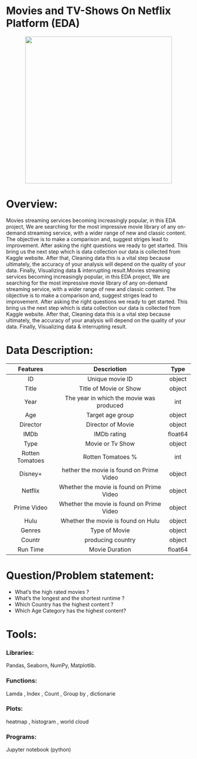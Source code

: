 # Movies and TV-Shows On Netflix Platform (EDA)
<p align="center">
<img src="https://github.com/ZainahAlshehri/Movies_TVShows_On_Streaming_Platforms/blob/main/Proposal%20Image%20.png" width="400" height="400" />
  </p>
  
# Overview:
Movies streaming services becoming increasingly popular, in this EDA project, We are searching for the most impressive movie library of any on-demand streaming service, with a wider range of new and classic content.
The objective is to make a comparison and, suggest striges lead to improvement.  After asking the right questions we ready to get started. This bring us the next step which is data collection our data is collected from Kaggle website. After that,  Cleaning data this is a vital step because ultimately, the accuracy of your analysis will depend on the quality of your data.
Finally, Visualizing data & interrupting result.Movies streaming services becoming increasingly popular, in this EDA project, We are searching for the most impressive movie library of any on-demand streaming service, with a wider range of new and classic content.
The objective is to make a comparison and, suggest striges lead to improvement.  After asking the right questions we ready to get started. This bring us the next step which is data collection our data is collected from Kaggle website. After that,  Cleaning data this is a vital step because ultimately, the accuracy of your analysis will depend on the quality of your data.
Finally, Visualizing data & interrupting result.

# Data Description:
|Features |Descriotion|Type
|:-------:|:-------------:|:-------:|
ID|Unique movie ID|object
Title|Title of Movie or Show|object
Year|The year in which the movie was produced|int
Age|Target age group|object
Director|Director of Movie|object
IMDb|IMDb rating|float64
Type|Movie or Tv Show|object
Rotten Tomatoes|Rotten Tomatoes %|int
Disney+|hether the movie is found on Prime Video|object
Netflix|Whether the movie is found on Prime Video|object
Prime Video|Whether the movie is found on Prime Video|object|
Hulu|Whether the movie is found on Hulu|object
Genres|Type of Movie|object
Countr|producing country|object
Run Time|Movie Duration|float64

# Question/Problem statement:
* What’s the high rated movies ? 
* What’s the longest and the shortest runtime ?
* Which Country has the highest content ? 
* Which Age Category has the highest content?

# Tools:
### Libraries:
Pandas, Seaborn, NumPy, Matplotlib.
### Functions: 
Lamda , Index , Count , Group by , dictionarie 
### Plots:
heatmap , histogram , world cloud  
### Programs: 
Jupyter notebook (python)






